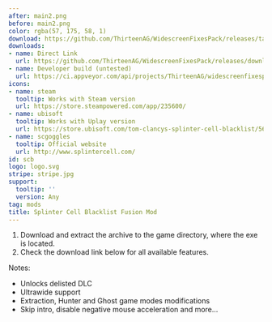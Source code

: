 ```yaml
---
after: main2.png
before: main2.png
color: rgba(57, 175, 58, 1)
download: https://github.com/ThirteenAG/WidescreenFixesPack/releases/tag/scb
downloads:
- name: Direct Link
  url: https://github.com/ThirteenAG/WidescreenFixesPack/releases/download/scb/SplinterCellBlacklist.FusionMod.zip
- name: Developer build (untested)
  url: https://ci.appveyor.com/api/projects/ThirteenAG/widescreenfixespack/artifacts/SplinterCellBlacklist.FusionMod.zip?branch=master
icons:
- name: steam
  tooltip: Works with Steam version
  url: https://store.steampowered.com/app/235600/
- name: ubisoft
  tooltip: Works with Uplay version
  url: https://store.ubisoft.com/tom-clancys-splinter-cell-blacklist/56c4948a88a7e300458b4822.html
- name: scgoggles
  tooltip: Official website
  url: http://www.splintercell.com/
id: scb
logo: logo.svg
stripe: stripe.jpg
support:
  tooltip: ''
  version: Any
tag: mods
title: Splinter Cell Blacklist Fusion Mod
---
```


1. Download and extract the archive to the game directory, where the exe is located.
2. Check the download link below for all available features.

Notes:

* Unlocks delisted DLC
* Ultrawide support
* Extraction, Hunter and Ghost game modes modifications
* Skip intro, disable negative mouse acceleration and more...

